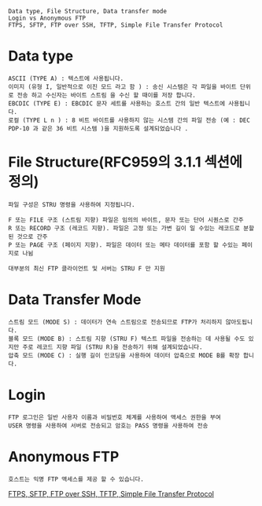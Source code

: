 ```
Data type, File Structure, Data transfer mode
Login vs Anonymous FTP
FTPS, SFTP, FTP over SSH, TFTP, Simple File Transfer Protocol
```

# Data type
```
ASCII (TYPE A) : 텍스트에 사용됩니다.
이미지 (유형 I, 일반적으로 이진 모드 라고 함 ) : 송신 시스템은 각 파일을 바이트 단위 로 전송 하고 수신자는 바이트 스트림 을 수신 할 때이를 저장 합니다. 
EBCDIC (TYPE E) : EBCDIC 문자 세트를 사용하는 호스트 간의 일반 텍스트에 사용됩니다.
로컬 (TYPE L n ) : 8 비트 바이트를 사용하지 않는 시스템 간의 파일 전송 (예 : DEC PDP-10 과 같은 36 비트 시스템 )을 지원하도록 설계되었습니다 . 
```

# File Structure(RFC959의 3.1.1 섹션에 정의)
```
파일 구성은 STRU 명령을 사용하여 지정됩니다.

F 또는 FILE 구조 (스트림 지향) 파일은 임의의 바이트, 문자 또는 단어 시퀀스로 간주
R 또는 RECORD 구조 (레코드 지향). 파일은 고정 또는 가변 길이 일 수있는 레코드로 분할 된 것으로 간주
P 또는 PAGE 구조 (페이지 지향). 파일은 데이터 또는 메타 데이터를 포함 할 수있는 페이지로 나뉨

대부분의 최신 FTP 클라이언트 및 서버는 STRU F 만 지원
```

# Data Transfer Mode
```
스트림 모드 (MODE S) : 데이터가 연속 스트림으로 전송되므로 FTP가 처리하지 않아도됩니다.
블록 모드 (MODE B) : 스트림 지향 (STRU F) 텍스트 파일을 전송하는 데 사용될 수도 있지만 주로 레코드 지향 파일 (STRU R)을 전송하기 위해 설계되었습니다. 
압축 모드 (MODE C) : 실행 길이 인코딩을 사용하여 데이터 압축으로 MODE B를 확장 합니다.
```

# Login
```
FTP 로그인은 일반 사용자 이름과 비밀번호 체계를 사용하여 액세스 권한을 부여
USER 명령을 사용하여 서버로 전송되고 암호는 PASS 명령을 사용하여 전송
```

# Anonymous FTP
```
호스트는 익명 FTP 액세스를 제공 할 수 있습니다. 

```

[FTPS, SFTP, FTP over SSH, TFTP, Simple File Transfer Protocol](FTP3)